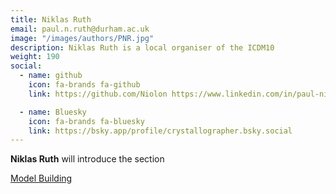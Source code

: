 ```yaml
---
title: Niklas Ruth
email: paul.n.ruth@durham.ac.uk
image: "/images/authors/PNR.jpg"
description: Niklas Ruth is a local organiser of the ICDM10
weight: 190 
social:
  - name: github
    icon: fa-brands fa-github
    link: https://github.com/Niolon https://www.linkedin.com/in/paul-niklas-ruth-a07281281/

  - name: Bluesky
    icon: fa-brands fa-bluesky
    link: https://bsky.app/profile/crystallographer.bsky.social
---
```


**Niklas Ruth** will introduce the section

[Model Building](/topics/09_model-building)